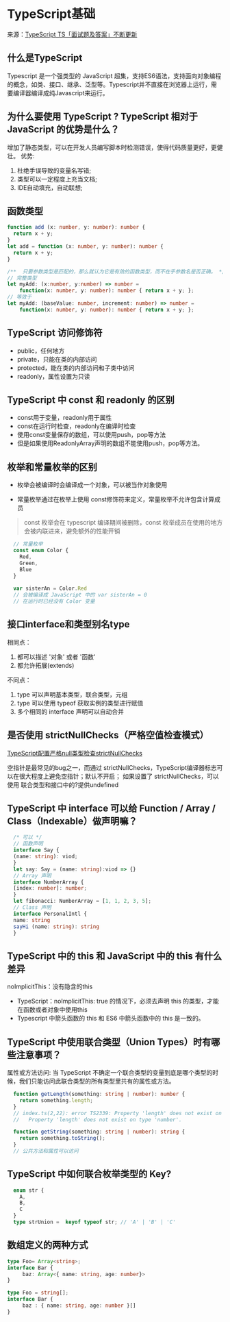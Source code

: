 # TypeScript基础

来源：[TypeScript TS「面试题及答案」不断更新](https://juejin.cn/post/6999985372440559624)

## 什么是TypeScript

Typescript 是一个强类型的 JavaScript 超集，支持ES6语法，支持面向对象编程的概念，如类、接口、继承、泛型等。Typescript并不直接在浏览器上运行，需要编译器编译成纯Javascript来运行。

## 为什么要使用 TypeScript ? TypeScript 相对于 JavaScript 的优势是什么？

增加了静态类型，可以在开发人员编写脚本时检测错误，使得代码质量更好，更健壮。
优势:

1. 杜绝手误导致的变量名写错;
2. 类型可以一定程度上充当文档;
3. IDE自动填充，自动联想;

## 函数类型

```ts
function add (x: number, y: number): number {
  return x + y;
}
let add = function (x: number, y: number): number {
  return x + y;
}
```

```ts
/**  只要参数类型是匹配的，那么就认为它是有效的函数类型，而不在乎参数名是否正确。 */
// 完整类型
let myAdd: (x:number, y:number) => number =
    function(x: number, y: number): number { return x + y; };
// 等效于
let myAdd: (baseValue: number, increment: number) => number =
    function(x: number, y: number): number { return x + y; };
```

## TypeScript 访问修饰符

- public，任何地方
- private，只能在类的内部访问
- protected，能在类的内部访问和子类中访问
- readonly，属性设置为只读

## TypeScript 中 const 和 readonly 的区别

- const用于变量，readonly用于属性
- const在运行时检查，readonly在编译时检查
- 使用const变量保存的数组，可以使用push，pop等方法
- 但是如果使用ReadonlyArray<type>声明的数组不能使用push，pop等方法。

## 枚举和常量枚举的区别

- 枚举会被编译时会编译成一个对象，可以被当作对象使用

- 常量枚举通过在枚举上使用 const修饰符来定义，常量枚举不允许包含计算成员

> const 枚举会在 typescript 编译期间被删除，const 枚举成员在使用的地方会被内联进来，避免额外的性能开销

```ts
  // 常量枚举 
  const enum Color { 
    Red, 
    Green, 
    Blue 
  } 
  
  var sisterAn = Color.Red 
  // 会被编译成 JavaScript 中的 var sisterAn = 0 
  // 在运行时已经没有 Color 变量 
```

## 接口interface和类型别名type

相同点：

1. 都可以描述 '对象' 或者 '函数'
2. 都允许拓展(extends)

不同点：

1. type 可以声明基本类型，联合类型，元组
2. type 可以使用 typeof 获取实例的类型进行赋值
3. 多个相同的 interface 声明可以自动合并

## 是否使用 strictNullChecks（严格空值检查模式）

[TypeScript配置严格null类型检查strictNullChecks](https://juejin.cn/post/7081624988423290888)

空指针是最常见的bug之一，而通过 strictNullChecks，TypeScript编译器标志可以在很大程度上避免空指针；默认不开启；
如果设置了 strictNullChecks，可以使用 联合类型和接口中的?提供undefined

## TypeScript 中 interface 可以给 Function / Array / Class（Indexable）做声明嘛？

```ts
  /* 可以 */
  // 函数声明
  interface Say {
  (name: string): viod;
  }
  let say: Say = (name: string):viod => {}
  // Array 声明
  interface NumberArray { 
  [index: number]: number; 
  } 
  let fibonacci: NumberArray = [1, 1, 2, 3, 5];
  // Class 声明
  interface PersonalIntl {
  name: string
  sayHi (name: string): string
  }
```

## TypeScript 中的 this 和 JavaScript 中的 this 有什么差异

noImplicitThis：没有隐含的this

- TypeScript：noImplicitThis: true 的情况下，必须去声明 this 的类型，才能在函数或者对象中使用this
- Typescript 中箭头函数的 this 和 ES6 中箭头函数中的 this 是一致的。

## TypeScript 中使用联合类型（Union Types）时有哪些注意事项？

属性或方法访问: 当 TypeScript 不确定一个联合类型的变量到底是哪个类型的时候，我们只能访问此联合类型的所有类型里共有的属性或方法。

```ts
  function getLength(something: string | number): number {
    return something.length;
  }
  // index.ts(2,22): error TS2339: Property 'length' does not exist on type >'string | number'.
  //   Property 'length' does not exist on type 'number'.

  function getString(something: string | number): string {
    return something.toString();
  }
  // 公共方法和属性可以访问
```

## TypeScript 中如何联合枚举类型的 Key?

```ts
  enum str {
    A,
    B,
    C
  }
  type strUnion =  keyof typeof str; // 'A' | 'B' | 'C'
```

## 数组定义的两种方式

```ts
type Foo= Array<string>;
interface Bar { 
     baz: Array<{ name: string, age: number}>
}

type Foo = string[];
interface Bar { 
     baz : { name: string, age: number }[] 
}

```
